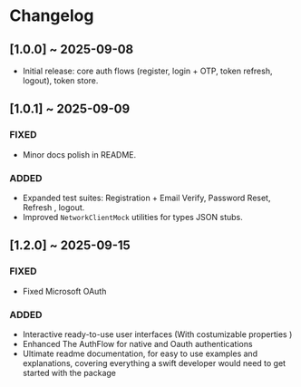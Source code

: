 # Changelog

## [1.0.0] ~ 2025-09-08

- Initial release: core auth flows (register, login + OTP, token refresh, logout), token store.

## [1.0.1] ~ 2025-09-09

### FIXED 
- Minor docs polish in README.
### ADDED
- Expanded test suites: Registration + Email Verify, Password Reset, Refresh , logout.
- Improved `NetworkClientMock` utilities for types JSON stubs. 

## [1.2.0] ~ 2025-09-15

### FIXED 
- Fixed Microsoft OAuth 
### ADDED
- Interactive ready-to-use user interfaces (With costumizable properties )
- Enhanced The AuthFlow for native and Oauth authentications
- Ultimate readme documentation, for easy to use examples and explanations, covering everything a swift developer would need to get started with the package  
